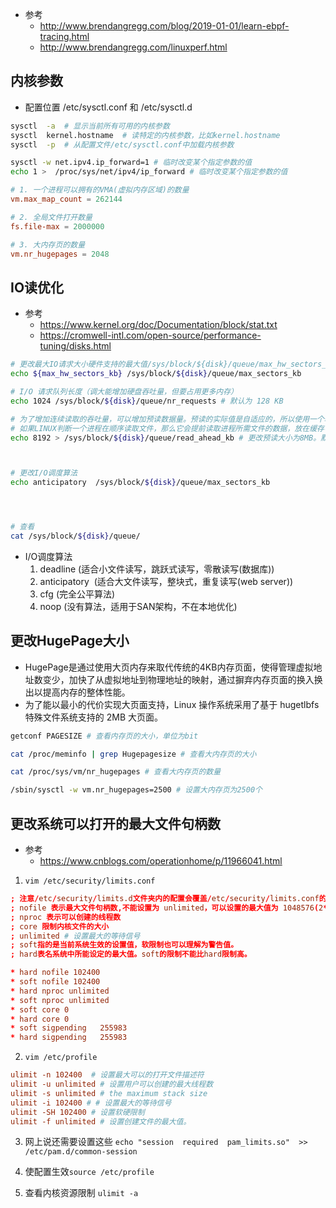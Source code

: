 
- 参考
    - http://www.brendangregg.com/blog/2019-01-01/learn-ebpf-tracing.html
    - http://www.brendangregg.com/linuxperf.html

## 内核参数
- 配置位置 /etc/sysctl.conf 和 /etc/sysctl.d
```bash
sysctl  -a  # 显示当前所有可用的内核参数
sysctl  kernel.hostname  # 读特定的内核参数，比如kernel.hostname
sysctl  -p  # 从配置文件/etc/sysctl.conf中加载内核参数

sysctl -w net.ipv4.ip_forward=1 # 临时改变某个指定参数的值
echo 1 >  /proc/sys/net/ipv4/ip_forward # 临时改变某个指定参数的值
```




```conf
# 1. 一个进程可以拥有的VMA(虚拟内存区域)的数量
vm.max_map_count = 262144

# 2. 全局文件打开数量
fs.file-max = 2000000

# 3. 大内存页的数量
vm.nr_hugepages = 2048
```


## IO读优化
- 参考
    - https://www.kernel.org/doc/Documentation/block/stat.txt
    - https://cromwell-intl.com/open-source/performance-tuning/disks.html

```bash
# 更改最大IO请求大小硬件支持的最大值/sys/block/${disk}/queue/max_hw_sectors_kb
echo ${max_hw_sectors_kb} /sys/block/${disk}/queue/max_sectors_kb

# I/O 请求队列长度（调大能增加硬盘吞吐量，但要占用更多内存）
echo 1024 /sys/block/${disk}/queue/nr_requests # 默认为 128 KB

# 为了增加连续读取的吞吐量，可以增加预读数据量。预读的实际值是自适应的，所以使用一个较高的值，不会降低小型随机存取的性能。
# 如果LINUX判断一个进程在顺序读取文件，那么它会提前读取进程所需文件的数据，放在缓存中。
echo 8192 > /sys/block/${disk}/queue/read_ahead_kb # 更改预读大小为8MB。默认为 128 KB



# 更改I/O调度算法
echo anticipatory  /sys/block/${disk}/queue/max_sectors_kb 




# 查看
cat /sys/block/${disk}/queue/
```
- I/O调度算法
    1. deadline (适合小文件读写，跳跃式读写，零散读写(数据库)) 
    2. anticipatory  (适合大文件读写，整块式，重复读写(web server))
    3. cfg (完全公平算法)  
    4. noop (没有算法，适用于SAN架构，不在本地优化)


## 更改HugePage大小
- HugePage是通过使用大页内存来取代传统的4KB内存页面，使得管理虚拟地址数变少，加快了从虚拟地址到物理地址的映射，通过摒弃内存页面的换入换出以提高内存的整体性能。
- 为了能以最小的代价实现大页面支持，Linux 操作系统采用了基于 hugetlbfs 特殊文件系统支持的 2MB 大页面。
```bash
getconf PAGESIZE # 查看内存页的大小，单位为bit

cat /proc/meminfo | grep Hugepagesize # 查看大内存页的大小

cat /proc/sys/vm/nr_hugepages # 查看大内存页的数量 

/sbin/sysctl -w vm.nr_hugepages=2500 # 设置大内存页为2500个
```

## 更改系统可以打开的最大文件句柄数
- 参考 
    - https://www.cnblogs.com/operationhome/p/11966041.html

1. ``vim /etc/security/limits.conf``
```conf
; 注意/etc/security/limits.d文件夹内的配置会覆盖/etc/security/limits.conf的配置
; nofile 表示最大文件句柄数,不能设置为 unlimited，可以设置的最大值为 1048576(2**20)
; nproc 表示可以创建的线程数
; core 限制内核文件的大小
; unlimited # 设置最大的等待信号
; soft指的是当前系统生效的设置值，软限制也可以理解为警告值。
; hard表名系统中所能设定的最大值。soft的限制不能比hard限制高。

* hard nofile 102400
* soft nofile 102400
* hard nproc unlimited
* soft nproc unlimited
* soft core 0
* hard core 0
* soft sigpending	255983
* hard sigpending	255983
```
2. ``vim /etc/profile``
```conf
ulimit -n 102400  # 设置最大可以的打开文件描述符
ulimit -u unlimited # 设置用户可以创建的最大线程数
ulimit -s unlimited # the maximum stack size
ulimit -i 102400 # # 设置最大的等待信号
ulimit -SH 102400 # 设置软硬限制
ulimit -f unlimited # 设置创建文件的最大值。
```

3. 网上说还需要设置这些 ``echo "session  required  pam_limits.so"  >>  /etc/pam.d/common-session``

4. 使配置生效``source /etc/profile``

5. 查看内核资源限制 ``ulimit -a``